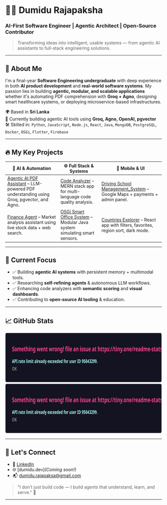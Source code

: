 # 👨‍💻 Dumidu Rajapaksha

### AI-First Software Engineer | Agentic Architect | Open-Source Contributor

> Transforming ideas into intelligent, usable systems — from agentic AI assistants to full-stack engineering solutions.

---

## 🧠 About Me

I'm a final-year **Software Engineering undergraduate** with deep experience in both **AI product development** and **real-world software systems**. My passion lies in building **agentic, modular, and scalable applications**  whether it's automating PDF comprehension with **Groq + Agno**, designing smart healthcare systems, or deploying microservice-based infrastructures.

🌍 Based in **Sri Lanka**  
💼 Currently building agentic AI tools using **Groq, Agno, OpenAI, pgvector**  
🛠️ Skilled in: `Python`, `JavaScript`, `Node.js`, `React`, `Java`, `MongoDB`, `PostgreSQL`, `Docker`, `OSGi`, `Flutter`, `Firebase`

---

## 🔥 My Key Projects

| 🧠 AI & Automation | ⚙️ Full Stack & Systems | 📱 Mobile & UI |
|-------------------|------------------------|----------------|
| [Agentic AI PDF Assistant](https://github.com/Dumidu1212/agentic_ai_pdf_assistant_agent) – LLM-powered PDF understanding using Groq, pgvector, and Agno. | [Code Analyzer](https://github.com/Dumidu1212/Code_Analyzer) – MERN stack app for multi-language code quality analysis. | [Driving School Management_System](https://github.com/Dumidu1212/driving_school_management_system.git) – Google Maps + payments + admin panel. |
| [Finance Agent](https://github.com/Dumidu1212/agentic_ai_financial_agent) – Market analysis assistant using live stock data + web search. | [OSGi Smart Office System](https://github.com/Dumidu1212/OSGI-Smart-Office-Environment-Monitoring-System) – Modular Java system simulating smart sensors. | [Countries Explorer](https://github.com/Dumidu1212/Countries-Explorer) – React app with filters, favorites, region sort, dark mode. |


---

## 🧭 Current Focus

- ✅ Building **agentic AI systems** with persistent memory + multimodal tools.
- ✅ Researching **self-refining agents** & autonomous LLM workflows.
- ✅ Enhancing code analyzers with **semantic scoring** and **visual dashboards**.
- ✅ Contributing to **open-source AI tooling** & education.

---

## 📈 GitHub Stats

<p align="center">
  <img src="./assets/top-langs.svg" alt="Top Langs" height="160" />
  <img src="./assets/gh-stats.svg" alt="GitHub Stats" height="160" />
</p>

---

## 🤝 Let's Connect

- 🔗 [LinkedIn](https://www.linkedin.com/in/dumidurajapaksha)
- 🌐 [dumidu.dev]_(Coming soon!)_
- 📬 dumidu.rajapaksa@gmail.com

> “I don't just build code — I build agents that understand, learn, and serve.” 🚀

---
